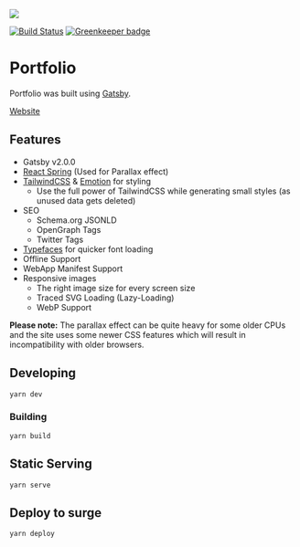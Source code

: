 
![](/.github/screen.gif)

[![Build Status](https://travis-ci.org/hurkanyakay/hurkanyakay.com.svg?branch=master)](https://travis-ci.org/hurkanyakay/hurkanyakay.com) [![Greenkeeper badge](https://badges.greenkeeper.io/hurkanyakay/hurkanyakay.com.svg)](https://greenkeeper.io/)

# Portfolio

Portfolio was built using [Gatsby](https://www.gatsbyjs.org/). 

[Website](https://hurkanyakay.com/)

## Features

- Gatsby v2.0.0
- [React Spring](https://github.com/drcmda/react-spring) (Used for Parallax effect)
- [TailwindCSS](https://tailwindcss.com/) & [Emotion](https://emotion.sh/) for styling
    - Use the full power of TailwindCSS while generating small styles (as unused data gets deleted)
- SEO
    - Schema.org JSONLD
    - OpenGraph Tags
    - Twitter Tags
- [Typefaces](https://github.com/KyleAMathews/typefaces) for quicker font loading
- Offline Support
- WebApp Manifest Support
- Responsive images
    - The right image size for every screen size
    - Traced SVG Loading (Lazy-Loading)
    - WebP Support

**Please note:** The parallax effect can be quite heavy for some older CPUs and the site uses some newer CSS features which will result in incompatibility with older browsers.

## Developing

```
yarn dev
```

### Building

```
yarn build
```

## Static Serving
```
yarn serve
```

## Deploy to surge
```
yarn deploy
```

